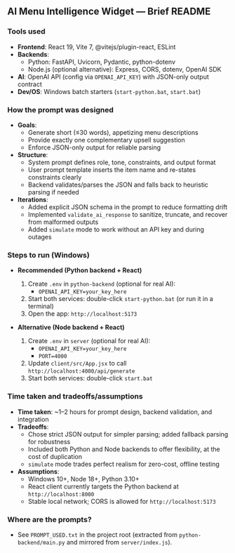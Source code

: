 ## AI Menu Intelligence Widget — Brief README

### Tools used
- **Frontend**: React 19, Vite 7, @vitejs/plugin-react, ESLint
- **Backends**:
  - Python: FastAPI, Uvicorn, Pydantic, python-dotenv
  - Node.js (optional alternative): Express, CORS, dotenv, OpenAI SDK
- **AI**: OpenAI API (config via `OPENAI_API_KEY`) with JSON-only output contract
- **Dev/OS**: Windows batch starters (`start-python.bat`, `start.bat`)

### How the prompt was designed
- **Goals**:
  - Generate short (≤30 words), appetizing menu descriptions
  - Provide exactly one complementary upsell suggestion
  - Enforce JSON-only output for reliable parsing
- **Structure**:
  - System prompt defines role, tone, constraints, and output format
  - User prompt template inserts the item name and re-states constraints clearly
  - Backend validates/parses the JSON and falls back to heuristic parsing if needed
- **Iterations**:
  - Added explicit JSON schema in the prompt to reduce formatting drift
  - Implemented `validate_ai_response` to sanitize, truncate, and recover from malformed outputs
  - Added `simulate` mode to work without an API key and during outages

### Steps to run (Windows)
- **Recommended (Python backend + React)**
  1. Create `.env` in `python-backend` (optional for real AI):
     - `OPENAI_API_KEY=your_key_here`
  2. Start both services: double-click `start-python.bat` (or run it in a terminal)
  3. Open the app: `http://localhost:5173`

- **Alternative (Node backend + React)**
  1. Create `.env` in `server` (optional for real AI):
     - `OPENAI_API_KEY=your_key_here`
     - `PORT=4000`
  2. Update `client/src/App.jsx` to call `http://localhost:4000/api/generate`
  3. Start both services: double-click `start.bat`

### Time taken and tradeoffs/assumptions
- **Time taken**: ~1–2 hours for prompt design, backend validation, and integration
- **Tradeoffs**:
  - Chose strict JSON output for simpler parsing; added fallback parsing for robustness
  - Included both Python and Node backends to offer flexibility, at the cost of duplication
  - `simulate` mode trades perfect realism for zero-cost, offline testing
- **Assumptions**:
  - Windows 10+, Node 18+, Python 3.10+
  - React client currently targets the Python backend at `http://localhost:8000`
  - Stable local network; CORS is allowed for `http://localhost:5173`

### Where are the prompts?
- See `PROMPT_USED.txt` in the project root (extracted from `python-backend/main.py` and mirrored from `server/index.js`).
